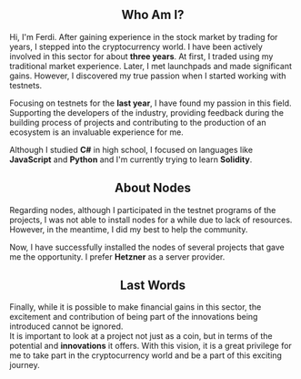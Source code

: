 <div align="center">

## Who Am I?

</div>

Hi, I'm Ferdi. After gaining experience in the stock market by trading for years, I stepped into the cryptocurrency world. I have been actively involved in this sector for about **three years**. At first, I traded using my traditional market experience. Later, I met launchpads and made significant gains. However, I discovered my true passion when I started working with testnets.<br>

Focusing on testnets for the **last year**, I have found my passion in this field. Supporting the developers of the industry, providing feedback during the building process of projects and contributing to the production of an ecosystem is an invaluable experience for me.<br>

Although I studied **C#** in high school, I focused on languages like **JavaScript** and **Python** and I'm currently trying to learn **Solidity**.

<div align="center">

## About Nodes

</div>
Regarding nodes, although I participated in the testnet programs of the projects, I was not able to install nodes for a while due to lack of resources. However, in the meantime, I did my best to help the community. <br>

Now, I have successfully installed the nodes of several projects that gave me the opportunity. I prefer **Hetzner** as a server provider.


<div align="center">
  
## Last Words

</div>

Finally, while it is possible to make financial gains in this sector, the excitement and contribution of being part of the innovations being introduced cannot be ignored. <br>
It is important to look at a project not just as a coin, but in terms of the potential and **innovations** it offers. With this vision, it is a great privilege for me to take part in the cryptocurrency world and be a part of this exciting journey.

